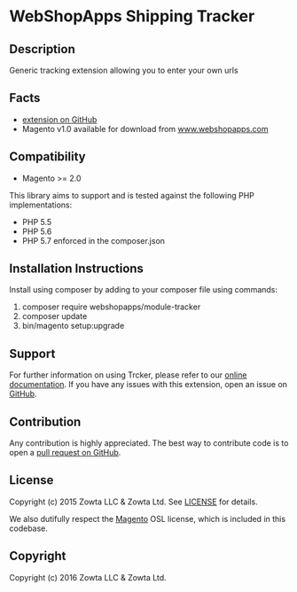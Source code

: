 # WebShopApps Shipping Tracker

Description
-----------

Generic tracking extension allowing you to enter your own urls

Facts
-----
- [extension on GitHub](https://github.com/webshopapps/module-shipping-tracker)
- Magento v1.0 available for download from www.webshopapps.com


Compatibility
-------------
- Magento >= 2.0

This library aims to support and is tested against the following PHP
implementations:

* PHP 5.5
* PHP 5.6
* PHP 5.7
enforced in the composer.json

Installation Instructions
-------------------------
Install using composer by adding to your composer file using commands:

1. composer require webshopapps/module-tracker
2. composer update
3. bin/magento setup:upgrade

Support
-------
For further information on using Trcker, please refer to our [online documentation](http://support.webshopapps.com/tracker/).
If you have any issues with this extension, open an issue on [GitHub](https://github.com/webshopapps/module-shipping-tracker/issues).


Contribution
------------
Any contribution is highly appreciated. The best way to contribute code is to open a [pull request on GitHub](https://help.github.com/articles/using-pull-requests).

License
-------
Copyright (c) 2015 Zowta LLC & Zowta Ltd. See [LICENSE][] for
details.

We also dutifully respect the [Magento][] OSL license, which is included in this codebase.


[license]: LICENSE.md
[magento]: Magento2_LICENSE.md

Copyright
---------
Copyright (c) 2016 Zowta LLC & Zowta Ltd.


